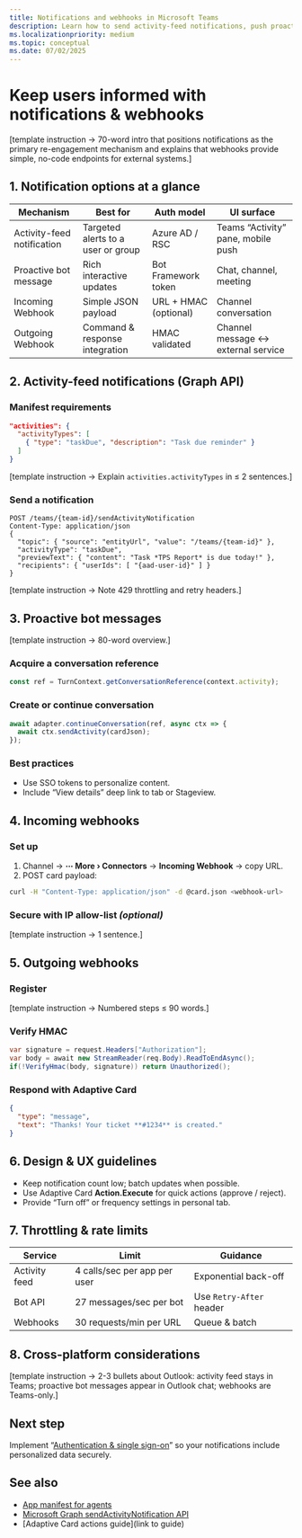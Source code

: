 ```yaml
---
title: Notifications and webhooks in Microsoft Teams  
description: Learn how to send activity-feed notifications, push proactive bot messages, and integrate incoming or outgoing webhooks to keep users informed in Microsoft Teams and across Microsoft 365.  
ms.localizationpriority: medium  
ms.topic: conceptual
ms.date: 07/02/2025  
---
```

# Keep users informed with notifications & webhooks  

[template instruction → 70-word intro that positions notifications as the primary re-engagement mechanism and explains that webhooks provide simple, no-code endpoints for external systems.]

## 1. Notification options at a glance  

| Mechanism | Best for | Auth model | UI surface |  
|-----------|----------|------------|------------|  
| Activity-feed notification | Targeted alerts to a user or group | Azure AD / RSC | Teams “Activity” pane, mobile push |  
| Proactive bot message | Rich interactive updates | Bot Framework token | Chat, channel, meeting |  
| Incoming Webhook | Simple JSON payload | URL + HMAC (optional) | Channel conversation |  
| Outgoing Webhook | Command & response integration | HMAC validated | Channel message ↔ external service |  

## 2. Activity-feed notifications (Graph API)  

### Manifest requirements  

```json
"activities": {
  "activityTypes": [
    { "type": "taskDue", "description": "Task due reminder" }
  ]
}
```  

[template instruction → Explain `activities.activityTypes` in ≤ 2 sentences.]

### Send a notification  

```http
POST /teams/{team-id}/sendActivityNotification
Content-Type: application/json
{
  "topic": { "source": "entityUrl", "value": "/teams/{team-id}" },
  "activityType": "taskDue",
  "previewText": { "content": "Task *TPS Report* is due today!" },
  "recipients": { "userIds": [ "{aad-user-id}" ] }
}
```  

[template instruction → Note 429 throttling and retry headers.]

## 3. Proactive bot messages  

[template instruction → 80-word overview.]

### Acquire a conversation reference  

```ts
const ref = TurnContext.getConversationReference(context.activity);
```

### Create or continue conversation  

```ts
await adapter.continueConversation(ref, async ctx => {
  await ctx.sendActivity(cardJson);
});
```

### Best practices  

- Use SSO tokens to personalize content.  
- Include “View details” deep link to tab or Stageview.  

## 4. Incoming webhooks  

### Set up  

1. Channel → **⋯ More › Connectors** → **Incoming Webhook** → copy URL.  
2. POST card payload:  

```bash
curl -H "Content-Type: application/json" -d @card.json <webhook-url>
```  

### Secure with IP allow-list *(optional)*  

[template instruction → 1 sentence.]

## 5. Outgoing webhooks  

### Register  

[template instruction → Numbered steps ≤ 90 words.]

### Verify HMAC  

```csharp
var signature = request.Headers["Authorization"];
var body = await new StreamReader(req.Body).ReadToEndAsync();
if(!VerifyHmac(body, signature)) return Unauthorized();
```

### Respond with Adaptive Card  

```json
{
  "type": "message",
  "text": "Thanks! Your ticket **#1234** is created."
}
```

## 6. Design & UX guidelines  

- Keep notification count low; batch updates when possible.  
- Use Adaptive Card **Action.Execute** for quick actions (approve / reject).  
- Provide “Turn off” or frequency settings in personal tab.

## 7. Throttling & rate limits  

| Service | Limit | Guidance |  
|---------|-------|----------|  
| Activity feed | 4 calls/sec per app per user | Exponential back-off |  
| Bot API | 27 messages/sec per bot | Use `Retry-After` header |  
| Webhooks | 30 requests/min per URL | Queue & batch |

## 8. Cross-platform considerations  

[template instruction → 2-3 bullets about Outlook: activity feed stays in Teams; proactive bot messages appear in Outlook chat; webhooks are Teams-only.]

## Next step  

Implement “[Authentication & single sign-on](../integrate/authentication-and-sso.md)” so your notifications include personalized data securely.

## See also  

- [App manifest for agents](../build/app-manifest-for-agents.md)  
- [Microsoft Graph sendActivityNotification API](https://learn.microsoft.com/graph/api/resources/sendactivitynotification)  
- [Adaptive Card actions guide](link to guide)
